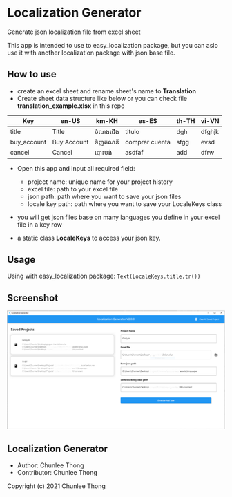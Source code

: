 # Localization Generator

Generate json localization file from excel sheet

This app is intended to use to easy_localization package, but you can aslo use it with another localization package with json base file.

## How to use

- create an excel sheet and rename sheet's name to **Translation**
- Create sheet data structure like below or you can check file **translation_example.xlsx** in this repo

| Key         | en-US       | km-KH   | es-ES          | th-TH | vi-VN  |
| ----------- | ----------- | ------- | -------------- | ----- | ------ |
| title       | Title       | ចំណងជើង | titulo         | dgh   | dfghjk |
| buy_account | Buy Account | ទិញគណនី | comprar cuenta | sfgg  | evsd   |
| cancel      | Cancel      | បោះបង់  | asdfaf         | add   | dfrw   |

- Open this app and input all required field:

  - project name: unique name for your project history
  - excel file: path to your excel file
  - json path: path where you want to save your json files
  - locale key path: path where you want to save your LocaleKeys class

- you will get json files base on many languages you define in your excel file in a key row
- a static class **LocaleKeys** to access your json key.

## Usage

Using with easy_localization package: `Text(LocaleKeys.title.tr())`

## Screenshot

![alt text](screenshot.PNG "screenshot")

## Localization Generator

- Author: Chunlee Thong
- Contributor: Chunlee Thong

Copyright (c) 2021 Chunlee Thong
